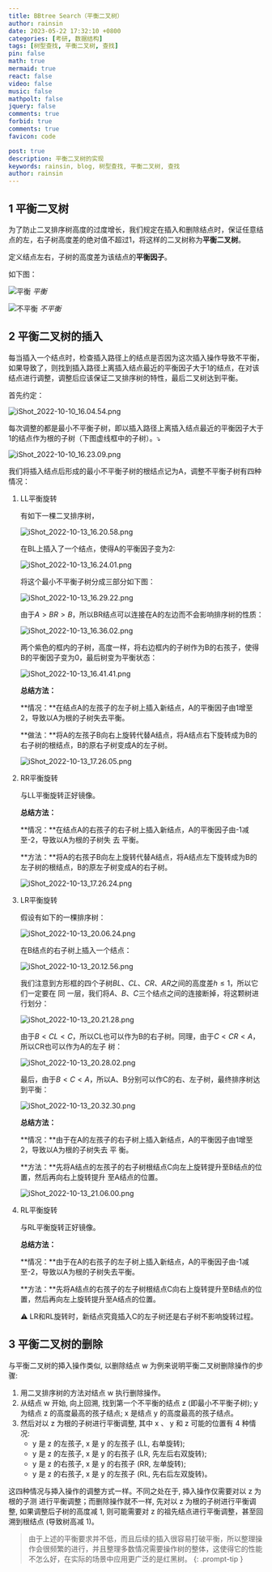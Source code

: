 ```yaml
---
title: BBtree Search（平衡二叉树）
author: rainsin
date: 2023-05-22 17:32:10 +0800
categories: [考研, 数据结构]
tags: [树型查找, 平衡二叉树, 查找]
pin: false
math: true
mermaid: true
react: false
video: false
music: false
mathpolt: false
jquery: false
comments: true
forbid: true
comments: true
favicon: code

post: true
description: 平衡二叉树的实现
keywords: rainsin, blog, 树型查找, 平衡二叉树, 查找
author: rainsin
---
```


## 1 平衡二叉树

为了防止二叉排序树高度的过度增长，我们规定在插入和删除结点时，保证任意结点的左，右子树高度差的绝对值不超过1，将这样的二叉树称为**平衡二叉树**。

定义结点左右，子树的高度差为该结点的**平衡因子**。

如下图：

![平衡](https://photo.rainsin.cn:2000/LightPicture/2023/06/ddcf865dd5c73ee6.png)
_平衡_

![不平衡](https://photo.rainsin.cn:2000/LightPicture/2023/06/e5044612d626aca9.png)
_不平衡_

## 2 平衡二叉树的插入

每当插入一个结点时，检查插入路径上的结点是否因为这次插入操作导致不平衡，如果导致了，则找到插入路径上离插入结点最近的平衡因子大于1的结点，在对该结点进行调整，调整后应该保证二叉排序树的特性，最后二叉树达到平衡。

首先约定：

![iShot_2022-10-10_16.04.54.png](https://photo.rainsin.cn:2000/LightPicture/2023/06/477a7bb29e3084f0.png)

每次调整的都是最小不平衡子树，即以插入路径上离插入结点最近的平衡因子大于1的结点作为根的子树（下图虚线框中的子树）。⤵️

![iShot_2022-10-10_16.23.09.png](https://photo.rainsin.cn:2000/LightPicture/2023/06/cab6cbcb5f58c081.png)

我们将插入结点后形成的最小不平衡子树的根结点记为A，调整不平衡子树有四种情况：

1. LL平衡旋转

    有如下一棵二叉排序树，
    
    ![iShot_2022-10-13_16.20.58.png](https://photo.rainsin.cn:2000/LightPicture/2023/06/cc2cb07dc0f87acd.png)
    
    在BL上插入了一个结点，使得A的平衡因子变为2:
    
    ![iShot_2022-10-13_16.24.01.png](https://photo.rainsin.cn:2000/LightPicture/2023/06/449b83a545271448.png)
    
    将这个最小不平衡子树分成三部分如下图：
    
    ![iShot_2022-10-13_16.29.22.png](https://photo.rainsin.cn:2000/LightPicture/2023/06/2c02da8a25b8088d.png)
    
    由于$A>BR>B$，所以BR结点可以连接在A的左边而不会影响排序树的性质：
    
    ![iShot_2022-10-13_16.36.02.png](https://photo.rainsin.cn:2000/LightPicture/2023/06/87a063a83cf208ad.png)
    
    两个紫色的框内的子树，高度一样，将右边框内的子树作为B的右孩子，使得B的平衡因子变为0，最后树变为平衡状态：
    
    ![iShot_2022-10-13_16.41.41.png](https://photo.rainsin.cn:2000/LightPicture/2023/06/030de46aefc89959.png)
    
    **总结方法：**
    
    **情况：**在结点A的左孩子的左子树上插入新结点，A的平衡因子由1增至2，导致以A为根的子树失去平衡。
    
    **做法：**将A的左孩子B向右上旋转代替A结点，将A结点右下旋转成为B的右子树的根结点，B的原右子树变成A的左子树。
    
    ![iShot_2022-10-13_17.26.05.png](https://photo.rainsin.cn:2000/LightPicture/2023/06/412d796c8db65ec9.png)
    
2. RR平衡旋转

    与LL平衡旋转正好镜像。

    **总结方法：**

    **情况：**在结点A的右孩子的右子树上插入新结点，A的平衡因子由-1减至-2，导致以A为根的子树失 去 平衡。

    **方法：**将A的右孩子B向左上旋转代替A结点，将A结点左下旋转成为B的左子树的根结点，B的原左子树变成A的右子树。

    ![iShot_2022-10-13_17.26.24.png](https://photo.rainsin.cn:2000/LightPicture/2023/06/1978cf6fba1c0e13.png)

3. LR平衡旋转
    
    假设有如下的一棵排序树：

    ![iShot_2022-10-13_20.06.24.png](https://photo.rainsin.cn:2000/LightPicture/2023/06/63760acfc0c5b554.png)

    在B结点的右子树上插入一个结点：

    ![iShot_2022-10-13_20.12.56.png](https://photo.rainsin.cn:2000/LightPicture/2023/06/2e8c666c3b84ca06.png)

    我们注意到方形框的四个子树$BL、CL、CR、AR$之间的高度差$h\leqslant 1$，所以它们一定要在  同  一层，我们将$A、B、C$三个结点之间的连接断掉，将这颗树进行划分：

    ![iShot_2022-10-13_20.21.28.png](https://photo.rainsin.cn:2000/LightPicture/2023/06/f0d0402f33549905.png)

    由于$B<CL<C$，所以CL也可以作为B的右子树。同理，由于$C<CR<A$，所以CR也可以作为A的左子  树：

    ![iShot_2022-10-13_20.28.02.png](https://photo.rainsin.cn:2000/LightPicture/2023/06/4320024dc6f606e2.png)

    最后，由于$B<C<A$，所以A、B分别可以作C的右、左子树，最终排序树达到平衡：

    ![iShot_2022-10-13_20.32.30.png](https://photo.rainsin.cn:2000/LightPicture/2023/06/cd2a8a84f969dd2a.png)

    **总结方法：**

    **情况：**由于在A的左孩子的右子树上插入新结点，A的平衡因子由1增至2，导致以A为根的子树失去 平 衡。
    
    **方法：**先将A结点的左孩子的右子树根结点C向左上旋转提升至B结点的位置，然后再向右上旋转提升   至A结点的位置。

    ![iShot_2022-10-13_21.06.00.png](https://photo.rainsin.cn:2000/LightPicture/2023/06/1852dd5dc2c6d302.png)
    
4. RL平衡旋转

    与RL平衡旋转正好镜像。
    
    **总结方法：**

    **情况：**由于在A的右孩子的左子树上插入新结点，A的平衡因子由-1减至-2，导致以A为根的子树失去平衡。

    **方法：**先将A结点的右孩子的左子树根结点C向右上旋转提升至B结点的位置，然后再向左上旋转提升至A结点的位置。

    ⚠️ LR和RL旋转时，新结点究竟插入C的左子树还是右子树不影响旋转过程。

## 3 平衡二叉树的删除

与平衡二叉树的揷入操作类似, 以删除结点 w 为例来说明平衡二叉树删除操作的步骤:

1. 用二叉排序树的方法对结点 w 执行删除操作。
2. 从结点 w 开始, 向上回溯, 找到第一个不平衡的结点 $\mathrm{z}$ (即最小不平衡子树); $\mathrm{y}$ 为结点 $\mathrm{z}$ 的高度最高的孩子结点; $\mathrm{x}$ 是结点 $\mathrm{y}$ 的高度最高的孩子结点。
3. 然后对以 z 为根的子树进行平衡调整, 其中 x 、 y 和 z 可能的位置有 4 种情况:
    - $\mathrm{y}$ 是 $\mathrm{z}$ 的左孩子, $\mathrm{x}$ 是 $\mathrm{y}$ 的左孩子 (LL, 右单旋转);
    - $\mathrm{y}$ 是 $\mathrm{z}$ 的左孩子, $\mathrm{x}$ 是 $\mathrm{y}$ 的右孩子 (LR, 先左后右双旋转);
    - y 是 z 的右孩子, x 是 y 的右孩子 (RR, 左单旋转);
    - y 是 z 的右孩子, x 是 y 的左孩子 (RL, 先右后左双旋转)。

这四种情况与揷入操作的调整方式一样。不同之处在于, 揷入操作仅需要对以 $\mathrm{z}$ 为根的子测 进行平衡调整；而删除操作就不一样, 先对以 $\mathrm{z}$ 为根的子树进行平衡调整, 如果调整后子树的高度减 1, 则可能需要对 $\mathrm{z}$ 的祖先结点进行平衡调整，甚至回溯到根结点 (导致树高减 1)。

> 由于上述的平衡要求并不低，而且后续的插入很容易打破平衡，所以整理操作会很频繁的进行，并且整理多数情况需要操作树的整体，这使得它的性能不怎么好，在实际的场景中应用更广泛的是红黑树。
{: .prompt-tip }